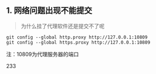 ## 1. 网络问题出现不能提交
> 为什么挂了代理软件还是提交不了呢
```shell
git config --global http.proxy http://127.0.0.1:10809
git config --global https.proxy http://127.0.0.1:10809
```
注：10809为代理服务器的端口

233
